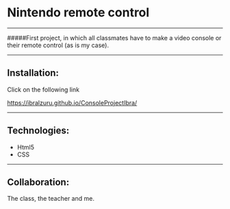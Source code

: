 # Nintendo remote control
***

#####First project, in which all classmates have to make a video console or their remote control (as is my case).

***



## Installation:

Click on the following link

https://ibralzuru.github.io/ConsoleProjectIbra/

***


## Technologies:

* Html5
* CSS


***
## Collaboration:

The class, the teacher and me.
